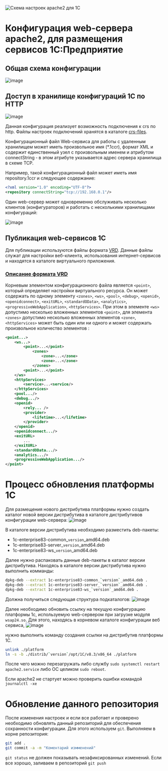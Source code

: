 ![Схема настроек apache2 для 1С](https://user-images.githubusercontent.com/1051804/142332009-6704f216-969c-49e3-9625-a8ee66434c13.png)

# Конфигурация web-сервера apache2, для размещения сервисов 1С:Предприятие


## Общая схема конфигурации
![image](https://user-images.githubusercontent.com/1051804/142091877-03d3b4e0-f5ae-4e61-a07b-1cb7bda6328d.png)

## Доступ в хранилище конфигураций 1С по HTTP
![image](https://user-images.githubusercontent.com/1051804/142206963-eeee9871-cad2-4d86-a90a-c80b9e1e8615.png)

Данная конфигурация реализует возможность подключения к crs по http. Файлы настроек подключений хранятся в каталоге [crs-files](./crs-files).

Конфигурационный файл Web-сервиса для работы с удаленным хранилищем может иметь произвольное имя (*.1ccr), формат XML и содержит единственный узел с произвольным именем и атрибутом connectString ‑ в этом атрибуте указывается адрес сервера хранилища в схеме TCP.

Например, такой конфигурационный файл может иметь имя repository.1ccr и следующее содержание:
```xml
<?xml version="1.0" encoding="UTF-8"?>
<repository connectString="tcp://192.168.0.1"/>
```

Один web-сервер может одновременно обслуживать несколько клиентов (конфигураторов) и работать с несколькими хранилищами конфигураций:

![image](https://user-images.githubusercontent.com/1051804/142340838-4078640f-35e1-45de-804d-148b1a3339bc.png)



## Публикация web-сервисов 1С
Для публикации используются файлы формата [VRD][1]. Данные файлы служат для настройки веб-клиента, использования интернет-сервисов и находятся в каталоге виртуального приложения.

### [Описание формата VRD][1]
Корневым элементом конфигурационного файла является `<point>`, который определяет настройки виртуального ресурса. Он может содержать по одному элементу `<zones>`, `<ws>`, `<pool>`, `<debug>`, `<openid>`, `<openidconnect>`, `<exitURL>`, `<standardOData>`, `<analytics>`, `<progressiveWebApplication>`, `<httpServices>`. При этом в элементе `<ws>` допустимо несколько вложенных элементов `<point>`, для элемента `<zones>` допустимо несколько вложенных элементов `<zone>`, `<httpServices>` может быть один или ни одного и может содержать произвольное количество элементов <service>:
```xml
<point...>
    <ws...>
        <point>...</point>
            <zones>
                <zone>...</zone>
                <zone>...</zone>
            </zones>
        <point>...</point>
    </ws>
    <httpServices>
        <service>...<service/>
    </httpServices>
    <pool.../>
    <debug.../>
    <openid>
        <rely... />
        <provider>
            <lifetime>...</lifetime>
        </provider>
    </openid>
    <openidconnect.../>
    <exitURL>
        ...
    </exitURL>
    <standardOData.../>
    <analytics.../>
    <progressiveWebApplication.../>
</point>
```

# Процесс обновления платформы 1С
Для размещения нового дистрибутива платформы нужно создать каталог новой версии дистрибутива в каталоге дистрибутивов конфигурации web-сервера:
![image](https://user-images.githubusercontent.com/1051804/142213817-b93916f6-0ad7-4fa5-a731-d7e658efef2c.png)

В каталоге версии дистрибутива необходимо разместить deb-пакеты:
- 1c-enterprise83-common_`version`_amd64.deb
- 1c-enterprise83-server_`version`_amd64.deb
- 1c-enterprise83-ws_`version`_amd64.deb

Далее нужно распаковать данные deb-пакеты в каталог версии дистрибутива. Находясь в каталоге версии дистрибутива нужно выполнить комманды:
```bash
dpkg-deb --extract 1c-enterprise83-common_`version`_amd64.deb .
dpkg-deb --extract 1c-enterprise83-server_`version`_amd64.deb .
dpkg-deb --extract 1c-enterprise83-ws_`version`_amd64.deb .
```

Должна получиться следующая структура подкаталогов:
![image](https://user-images.githubusercontent.com/1051804/142215379-360ee412-b59a-44e0-a191-021114ae578b.png)

Далее необходимо обновить ссылку на текущую конфигурацию платформы 1с, используемую web-сервером при загрузке модуля `wsap24.so`.
Для этого, находясь в корневом каталоге конфигурации веб сервиса,
![image](https://user-images.githubusercontent.com/1051804/142216518-16915c73-b2bc-48df-8d43-2d48c5928f84.png)

нужно выполнить команду создания ссылки на дистрибутив платформы 1С.
```bash
unlink ./platform
ln -s -b ./distrib/`version`/opt/1C/v8.3/x86_64 ./platform
```

После чего можно перезагружать либо службу `sudo systemctl restart apache2.service` либо ОС целиком `sudo reboot`.

Если apache2 не стартует можно проверить ошибки командой `journalctl -xe`

# Обновление данного репозитория
После изменения настроек и если все работает и проверено необходимо обновлять данный репозиторий для обеспечения сохранности конфигурации.
Для этого используем `git`. Выполняем в корне репозитория:
```sh
git add .
git commit -a -m "Коментарий измменений"
```

`git status` не должен показывать незафиксированных изменений. Если все хорошо, заливаем в репозиторий `git push`

[1]: https://github.com/santens-devs/1cApacheWebService/files/7555017/vrd.pdf "VRD"
